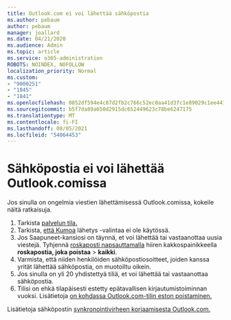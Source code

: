 ```yaml
---
title: Outlook.com ei voi lähettää sähköpostia
ms.author: pebaum
author: pebaum
manager: joallard
ms.date: 04/21/2020
ms.audience: Admin
ms.topic: article
ms.service: o365-administration
ROBOTS: NOINDEX, NOFOLLOW
localization_priority: Normal
ms.custom:
- "9000251"
- "1845"
- "1841"
ms.openlocfilehash: 0852df594e4c87d2fb2c766c52ec0aa41d3fc1e89029c1ee4417cfffebbe7352
ms.sourcegitcommit: b5f7da89a650d2915dc652449623c78be6247175
ms.translationtype: MT
ms.contentlocale: fi-FI
ms.lasthandoff: 08/05/2021
ms.locfileid: "54064453"
---
```

# <a name="unable-to-send-email-in-outlookcom"></a>Sähköpostia ei voi lähettää Outlook.comissa

Jos sinulla on ongelmia viestien lähettämisessä Outlook.comissa, kokeile näitä ratkaisuja.

1. Tarkista [palvelun tila.](https://go.microsoft.com/fwlink/p/?linkid=837482) 
2. Tarkista, [että Kumoa](https://outlook.live.com/mail/options/mail/messageContent/undoSend) lähetys -valintaa ei ole käytössä.
3. Jos Saapuneet-kansiosi on täynnä, et voi lähettää tai vastaanottaa uusia viestejä. Tyhjennä [roskaposti napsauttamalla](https://outlook.live.com/mail/junkemail) hiiren kakkospainikkeella **roskapostia, joka poistaa**  >  **kaikki**.
4. Varmista, että niiden henkilöiden sähköpostiosoitteet, joiden kanssa yrität lähettää sähköpostia, on muotoiltu oikein.
5. Jos sinulla on yli 20 yhdistettyä tiliä, et voi lähettää tai vastaanottaa sähköpostia.
6. Tilisi on ehkä tilapäisesti estetty epätavallisen kirjautumistoiminnan vuoksi. Lisätietoja [on kohdassa Outlook.com-tilin eston poistaminen.](https://support.office.com/article/f4ad2701-d166-4d8b-8a6a-9af2a1f8a4c4)

Lisätietoja sähköpostin [synkronointivirheen korjaamisesta Outlook.com.](https://support.office.com/article/d39e3341-8d79-4bf1-b3c7-ded602233642)